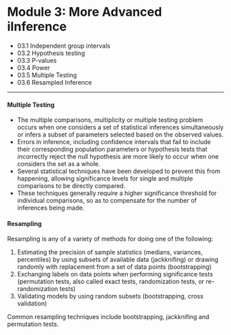 Module 3: More Advanced iInference
====================================
- 03.1 Independent group intervals
- 03.2 Hypothesis testing
- 03.3 P-values
- 03.4 Power
- 03.5 Multiple Testing
- 03.6 Resampled Inference

<hr>

#### Multiple Testing

- The multiple comparisons, multiplicity or multiple testing problem occurs when one considers a set of statistical inferences simultaneously or infers a subset of parameters selected based on the observed values.
- Errors in inference, including confidence intervals that fail to include their corresponding population parameters or hypothesis tests that incorrectly reject the null hypothesis are more likely to occur when one considers the set as a whole.
-  Several statistical techniques have been developed to prevent this from happening, allowing significance levels for single and multiple comparisons to be directly compared. 
- These techniques generally require a higher significance threshold for individual comparisons, so as to compensate for the number of inferences being made.

#### Resampling 

Resampling is any of a variety of methods for doing one of the following:

1. Estimating the precision of sample statistics (medians, variances, percentiles) by using subsets of available data (jackknifing) or drawing randomly with replacement from a set of data points (bootstrapping)
2. Exchanging labels on data points when performing significance tests (permutation tests, also called exact tests, randomization tests, or re-randomization tests)
3. Validating models by using random subsets (bootstrapping, cross validation)

Common resampling techniques include bootstrapping, jackknifing and permutation tests.

